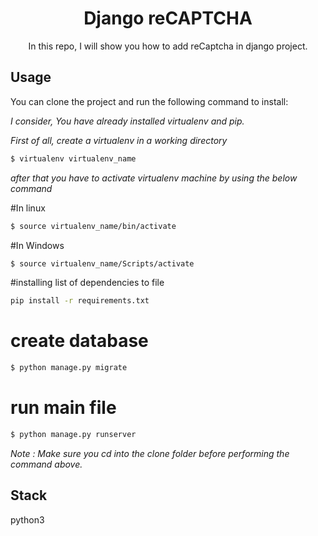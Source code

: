 <div align="center"><h1> Django reCAPTCHA </h1> </div>
<div align="center"> In this repo, I will show you how to add reCaptcha in django project. </div>


Usage
-------
You can clone the project and run the following command to install: 

*I consider, You have already installed virtualenv and pip.*

*First of all, create a virtualenv in a working directory*

```bash
$ virtualenv virtualenv_name
```
*after that you have to activate virtualenv machine by using the below command*

#In linux
```bash
$ source virtualenv_name/bin/activate
```
#In Windows
```bash
$ source virtualenv_name/Scripts/activate
```


#installing list of dependencies to file
```bash
pip install -r requirements.txt
```

# create database  
```bash
$ python manage.py migrate
```


# run main file 
```bash
$ python manage.py runserver
```

*Note  : Make sure you cd into the *clone* folder before performing the command above.*


Stack
------
python3



